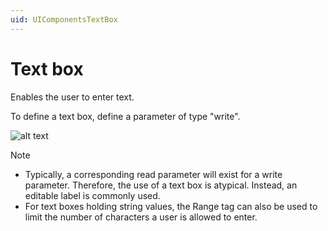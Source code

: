 ```yaml
---
uid: UIComponentsTextBox
---
```


# Text box

Enables the user to enter text.

To define a text box, define a parameter of type "write".

![alt text](~/develop/images/uitextbox.png "DataMiner Cube text box")

> [!NOTE]
>
> - Typically, a corresponding read parameter will exist for a write parameter. Therefore, the use of a text box is atypical. Instead, an editable label is commonly used.
> - For text boxes holding string values, the Range tag can also be used to limit the number of characters a user is allowed to enter.
